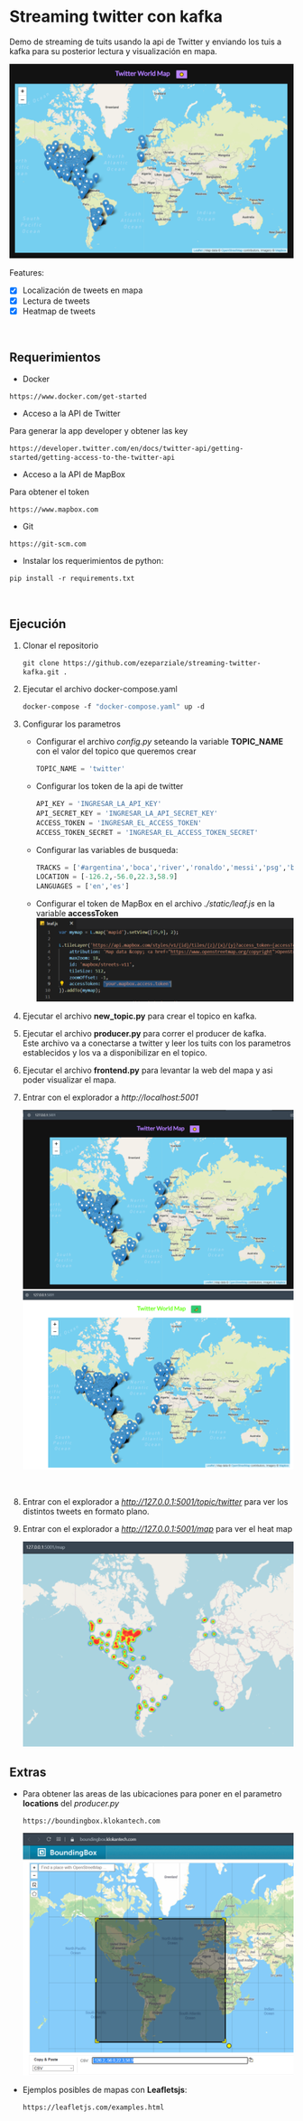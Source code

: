 # Streaming twitter con kafka

Demo de streaming de tuits usando la api de Twitter y enviando los tuis a kafka para su posterior lectura y visualización en mapa.

![image](./img/image1.PNG)

Features:

- [x] Localización de tweets en mapa
- [x] Lectura de tweets
- [x] Heatmap de tweets

&nbsp;

## Requerimientos

- Docker

```http
https://www.docker.com/get-started
```

- Acceso a la API de Twitter

Para generar la app developer y obtener las key

```http
https://developer.twitter.com/en/docs/twitter-api/getting-started/getting-access-to-the-twitter-api
```

- Acceso a la API de MapBox

Para obtener el token

```http
https://www.mapbox.com
```

- Git

```http
https://git-scm.com
```

- Instalar los requerimientos de python:
  
```console
pip install -r requirements.txt
```

&nbsp;

## Ejecución

1. Clonar el repositorio

    ```console
    git clone https://github.com/ezeparziale/streaming-twitter-kafka.git .
    ```

2. Ejecutar el archivo docker-compose.yaml

    ```dockerfile
    docker-compose -f "docker-compose.yaml" up -d
    ```

3. Configurar los parametros

   - Configurar el archivo *config.py* seteando la variable **TOPIC_NAME** con el valor del topico que queremos crear

        ```python
        TOPIC_NAME = 'twitter'
        ```

   - Configurar los token de la api de twitter
  
        ```python
        API_KEY = 'INGRESAR_LA_API_KEY'
        API_SECRET_KEY = 'INGRESAR_LA_API_SECRET_KEY'
        ACCESS_TOKEN = 'INGRESAR_EL_ACCESS_TOKEN'
        ACCESS_TOKEN_SECRET = 'INGRESAR_EL_ACCESS_TOKEN_SECRET'
        ```

   - Configurar las variables de busqueda:
  
        ```python
        TRACKS = ['#argentina','boca','river','ronaldo','messi','psg','barcelona','manchesterd']
        LOCATION = [-126.2,-56.0,22.3,58.9]
        LANGUAGES = ['en','es']
        ```

   - Configurar el token de MapBox en el archivo *./static/leaf.js* en la variable **accessToken**
        ![image](./img/image5.PNG)  

4. Ejecutar el archivo **new_topic.py** para crear el topico en kafka.
    &nbsp;
5. Ejecutar el archivo **producer.py** para correr el producer de kafka.  
    Este archivo va a conectarse a twitter y leer los tuits con los parametros establecidos y los va a disponibilizar en el topico.
    &nbsp;
6. Ejecutar el archivo **frontend.py** para levantar la web del mapa y asi poder visualizar el mapa.
    &nbsp;
7. Entrar con el explorador a *http://localhost:5001*

    ![image](./img/image6.PNG)  
    ![image](./img/image7.PNG)  

    &nbsp;

8. Entrar con el explorador a *http://127.0.0.1:5001/topic/twitter* para ver los distintos tweets en formato plano.

9. Entrar con el explorador a *http://127.0.0.1:5001/map* para ver el heat map

    ![image](./img/image8.PNG)  

## Extras

- Para obtener las areas de las ubicaciones para poner en el parametro **locations** del *producer.py*
  
    ```http
    https://boundingbox.klokantech.com
    ```

    ![image](./img/image4.PNG)  

- Ejemplos posibles de mapas con **Leafletsjs**:
  
    ```http
    https://leafletjs.com/examples.html
    ```
